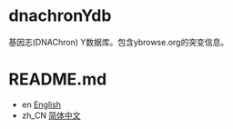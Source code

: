 # dnachronYdb
基因志(DNAChron) Y数据库。包含ybrowse.org的突变信息。

# README.md
- en [English](README.md)
- zh_CN [简体中文](README.zh_CN.md)
